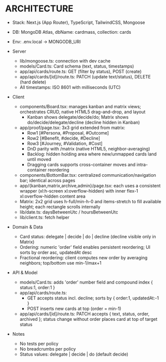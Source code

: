 # ARCHITECTURE

- Stack: Next.js (App Router), TypeScript, TailwindCSS, Mongoose
- DB: MongoDB Atlas, dbName: cardmass, collection: cards
- Env: .env.local -> MONGODB_URI

- Server
  - lib/mongoose.ts: connection with dev cache
  - models/Card.ts: Card schema (text, status, timestamps)
  - app/api/cards/route.ts: GET (filter by status), POST (create)
  - app/api/cards/[id]/route.ts: PATCH (update text/status), DELETE (hard delete)
  - All timestamps: ISO 8601 with milliseconds (UTC)

- Client
  - components/Board.tsx: manages kanban and matrix views; orchestrates CRUD, native HTML5 drag-and-drop, and layout
    - Kanban shows delegate/decide/do; Matrix shows do/decide/delegate/decline (decline hidden in Kanban)
  - app/proof/page.tsx: 3x3 grid extended from matrix:
    - Row1 [#Persona, #Proposal, #Outcome]
    - Row2 [#Benefit, #decide, #Decline]
    - Row3 [#Journey, #Validation, #Cost]
    - DnD parity with /matrix (native HTML5, neighbor-averaging)
    - Backlog: hidden holding area where new/unmapped cards land until moved
    - Dragging cards supports cross-container moves and intra-container reordering
  - components/BottomBar.tsx: centralized communication/navigation bar; identical across pages
  - app/{kanban,matrix,archive,admin}/page.tsx: each uses a consistent wrapper (xl:h-screen xl:overflow-hidden) with inner flex-1 xl:overflow-hidden content area
  - Matrix: 2x2 grid uses h-full/min-h-0 and items-stretch to fill available height; each rectangle scrolls internally
  - lib/date.ts: daysBetweenUtc / hoursBetweenUtc
  - lib/client.ts: fetch helper

- Domain & Data
  - Card status: delegate | decide | do | decline (decline visible only in Matrix)
  - Ordering: numeric 'order' field enables persistent reordering; UI sorts by order asc, updatedAt desc
  - Fractional reordering: client computes new order by averaging neighbors; top/bottom use min-1/max+1

- API & Model
  - models/Card.ts: adds 'order' number field and compound index { status:1, order:1 }
  - app/api/cards/route.ts:
    - GET accepts status incl. decline; sorts by { order:1, updatedAt:-1 }
    - POST inserts new cards at top (order = min-1)
  - app/api/cards/[id]/route.ts: PATCH accepts { text, status, order, archived }; status change without order places card at top of target status

- Notes
  - No tests per policy
  - No breadcrumbs per policy
  - Status values: delegate | decide | do (default decide)
